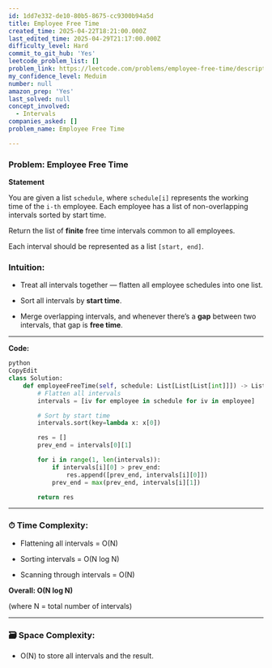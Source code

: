 ```yaml
---
id: 1dd7e332-de10-80b5-8675-cc9300b94a5d
title: Employee Free Time
created_time: 2025-04-22T18:21:00.000Z
last_edited_time: 2025-04-29T21:17:00.000Z
difficulty_level: Hard
commit_to_git_hub: 'Yes'
leetcode_problem_list: []
problem_link: https://leetcode.com/problems/employee-free-time/description/
my_confidence_level: Meduim
number: null
amazon_prep: 'Yes'
last_solved: null
concept_involved:
  - Intervals
companies_asked: []
problem_name: Employee Free Time

---
```


### **Problem: Employee Free Time**

**Statement**

You are given a list `schedule`, where `schedule[i]` represents the working time of the `i-th` employee. Each employee has a list of non-overlapping intervals sorted by start time.

Return the list of **finite** free time intervals common to all employees.

Each interval should be represented as a list `[start, end]`.

### **Intuition:**

*   Treat all intervals together — flatten all employee schedules into one list.

*   Sort all intervals by **start time**.

*   Merge overlapping intervals, and whenever there’s a **gap** between two intervals, that gap is **free time**.

***

**Code:**

```python
python
CopyEdit
class Solution:
    def employeeFreeTime(self, schedule: List[List[List[int]]]) -> List[List[int]]:
        # Flatten all intervals
        intervals = [iv for employee in schedule for iv in employee]

        # Sort by start time
        intervals.sort(key=lambda x: x[0])

        res = []
        prev_end = intervals[0][1]

        for i in range(1, len(intervals)):
            if intervals[i][0] > prev_end:
                res.append([prev_end, intervals[i][0]])
            prev_end = max(prev_end, intervals[i][1])

        return res


```

***

### ⏱ **Time Complexity:**

*   Flattening all intervals = O(N)

*   Sorting intervals = O(N log N)

*   Scanning through intervals = O(N)

**Overall: O(N log N)**

(where N = total number of intervals)

***

### 🗃 **Space Complexity:**

*   O(N) to store all intervals and the result.
